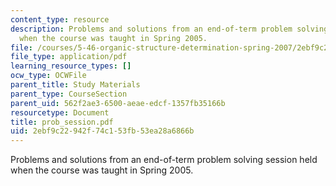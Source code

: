 ```yaml
---
content_type: resource
description: Problems and solutions from an end-of-term problem solving session held
  when the course was taught in Spring 2005.
file: /courses/5-46-organic-structure-determination-spring-2007/2ebf9c22942f74c153fb53ea28a6866b_prob_session.pdf
file_type: application/pdf
learning_resource_types: []
ocw_type: OCWFile
parent_title: Study Materials
parent_type: CourseSection
parent_uid: 562f2ae3-6500-aeae-edcf-1357fb35166b
resourcetype: Document
title: prob_session.pdf
uid: 2ebf9c22-942f-74c1-53fb-53ea28a6866b
---
```

Problems and solutions from an end-of-term problem solving session held when the course was taught in Spring 2005.

